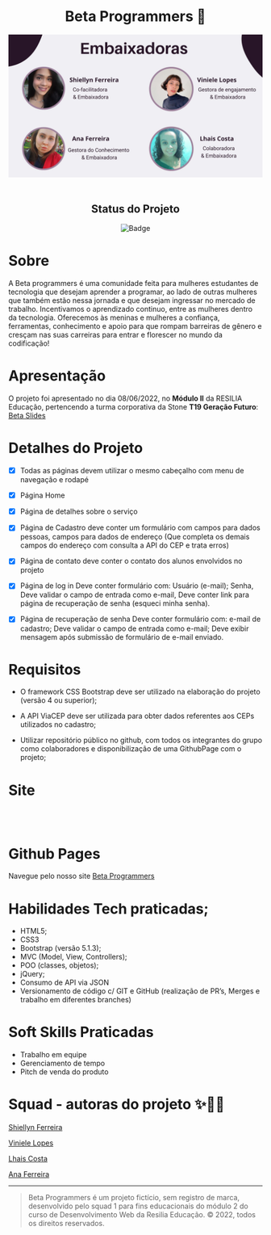 <h1 align="center"> Beta Programmers 💜</h1>
 <img class="logo-header" src="./src/views/pages/assets/Beta%20Programmers.jpg" alt="">
<br>
<br>

<div id="inicio" align=center>
<h2><strong>Status do Projeto</strong></h2>

  ![Badge](https://img.shields.io/website?down_message=em%20andamento&label=STATUS&style=for-the-badge&up_message=conclu%C3%ADdo&url=https%3A%2F%2Fytallobruno.github.io%2FProjetoFinalModulo2%2F)

</div> 

# **Sobre**

 A Beta programmers é uma comunidade feita para mulheres estudantes de tecnologia que desejam aprender a programar, ao lado de outras mulheres que também estão nessa jornada e que desejam ingressar no mercado de trabalho. Incentivamos o aprendizado continuo, entre as mulheres dentro da tecnologia. Oferecemos às meninas e mulheres a confiança, ferramentas, conhecimento e apoio para que rompam barreiras de gênero e cresçam nas suas carreiras para entrar e florescer no mundo da codificação!

# **Apresentação**
O projeto foi apresentado no dia 08/06/2022, no **Módulo II** da RESILIA Educação, pertencendo a turma corporativa da Stone **T19 Geração Futuro**: [Beta Slides](https://www.canva.com/design/DAFC2fJIz94/R-VzWgHT1X4CHvwBTXKZIQ/view?utm_content=DAFC2fJIz94&utm_campaign=designshare&utm_medium=link2&utm_source=sharebutton)


# **Detalhes do Projeto**
 
 -  [X] Todas as páginas devem utilizar o mesmo cabeçalho com menu de navegação e rodapé
 -  [X] Página Home
 -  [X] Página de detalhes sobre o serviço
 -  [X] Página de Cadastro deve conter um formulário com campos para dados pessoas, campos para dados de endereço (Que completa os demais campos do endereço com consulta a API do CEP e trata erros)
 -  [X] Página de contato deve conter o contato dos alunos envolvidos no projeto
 -  [X] Página de log in
Deve conter formulário com:
Usuário (e-mail);
Senha, Deve validar o campo de entrada como e-mail, Deve conter link para página de recuperação de senha (esqueci minha senha).
- [X] Página de recuperação de senha
 Deve conter formulário com:
 e-mail de cadastro;
 Deve validar o campo de entrada como e-mail;
 Deve exibir mensagem após submissão de formulário de e-mail enviado.


 # **Requisitos**
   - O framework CSS Bootstrap deve ser utilizado na elaboração do projeto
(versão 4 ou superior);

-  A API ViaCEP deve ser utilizada para obter dados referentes aos CEPs utilizados no
cadastro;

-  Utilizar repositório público no github, com todos os integrantes do grupo como
colaboradores e disponibilização de uma GithubPage com o projeto;

# **Site**

<img  align=center class="logo-header" src="./src/views/pages/assets/site-beta.gif" alt="">

<br>
<br>

# **Github Pages**

Navegue pelo nosso site [Beta Programmers](https://lhaiscosta99.github.io/ProjetoFinalModulo2/)

# **Habilidades Tech praticadas;**
- HTML5;
- CSS3
- Bootstrap (versão 5.1.3);
- MVC (Model, View, Controllers);
- POO (classes, objetos);
- jQuery;
- Consumo de API via JSON
- Versionamento de código c/ GIT e GitHub (realização de PR’s, Merges e trabalho em diferentes branches)
  
# **Soft Skills Praticadas**

- Trabalho em equipe
- Gerenciamento de tempo
- Pitch de venda do produto

# **Squad - autoras do projeto** ✨👩‍💻
[Shiellyn Ferreira](https://github.com/ShiellynFerr) 

[Viniele Lopes](https://github.com/vinielelopes)

[Lhais Costa](https://github.com/LhaisCosta99)

[Ana Ferreira](https://github.com/anacrln)

<hr>

 > Beta Programmers é um projeto fictício, sem registro de marca, desenvolvido pelo squad 1 para fins educacionais do módulo 2 do curso de Desenvolvimento Web da Resilia Educação. © 2022, todos os direitos reservados.
